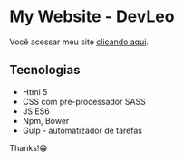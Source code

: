 # My Website - DevLeo

Você acessar meu site [clicando aqui](https://leo-pro.github.io/).

## Tecnologias
* Html 5
* CSS com pré-processador SASS
* JS ES6
* Npm, Bower
* Gulp - automatizador de tarefas

Thanks!😁